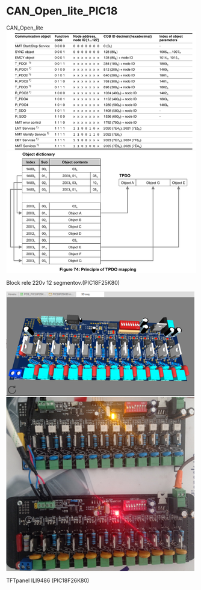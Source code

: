# CAN_Open_lite_PIC18

CAN_Open_lite 
<img src="CANOPEN.png" width=600 >
<img src="PDO_mapping.png" width=600 >

Block rele 220v 12 segmentov.(PIC18F25K80)

<img src="/Rele_Block_12/module.png" width=500 >
<img src="/Rele_Block_12/module_original.jpg" width=500 >


TFTpanel ILI9486 (PIC18F26K80)
